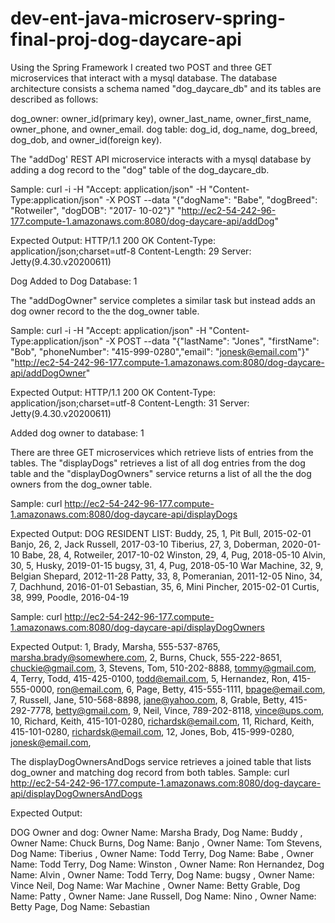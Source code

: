 # dev-ent-java-microserv-spring-final-proj-dog-daycare-api

Using the Spring Framework I created two POST and three GET microservices that interact with a mysql database.  The database architecture consists a schema named "dog_daycare_db" and its tables are described as follows:  

  dog_owner: owner_id(primary key), owner_last_name, owner_first_name, owner_phone, and owner_email. 
  dog table: dog_id, dog_name, dog_breed, dog_dob, and owner_id(foreign key). 



The "addDog' REST API microservice interacts with a mysql database by adding a dog record to the "dog" table of the dog_daycare_db.  

  Sample:
  curl -i -H "Accept: application/json" -H "Content-Type:application/json" -X POST --data "{\"dogName\": \"Babe\", \"dogBreed\": \"Rotweiler\", \"dogDOB\":       \"2017-
  10-02\"}" "http://ec2-54-242-96-177.compute-1.amazonaws.com:8080/dog-daycare-api/addDog"
  
  Expected Output:
  HTTP/1.1 200 OK
  Content-Type: application/json;charset=utf-8
  Content-Length: 29
  Server: Jetty(9.4.30.v20200611)

Dog Added to Dog Database: 1



The "addDogOwner" service completes a similar task but instead adds an dog owner record to the the dog_owner table.  

  Sample:
  curl -i -H "Accept: application/json" -H "Content-Type:application/json" -X POST --data "{\"lastName\": \"Jones\", \"firstName\": \"Bob\", \"phoneNumber\": \"415-999-0280\",\"email\": \"jonesk@email.com\"}" "http://ec2-54-242-96-177.compute-1.amazonaws.com:8080/dog-daycare-api/addDogOwner"

  Expected Output:
  HTTP/1.1 200 OK
  Content-Type: application/json;charset=utf-8
  Content-Length: 31
  Server: Jetty(9.4.30.v20200611)

  Added dog owner to database: 1




There are three GET microservices which retrieve lists of entries from the tables. The "displayDogs" retrieves a list of all dog entries from the dog table and the "displayDogOwners" service returns a list of all the the dog owners from the dog_owner table.  

  Sample:
  curl http://ec2-54-242-96-177.compute-1.amazonaws.com:8080/dog-daycare-api/displayDogs

  Expected Output:
  DOG RESIDENT LIST:
  Buddy, 25, 1, Pit Bull, 2015-02-01
  Banjo, 26, 2, Jack Russell, 2017-03-10
  Tiberius, 27, 3, Doberman, 2020-01-10
  Babe, 28, 4, Rotweiler, 2017-10-02
  Winston, 29, 4, Pug, 2018-05-10
  Alvin, 30, 5, Husky, 2019-01-15
  bugsy, 31, 4, Pug, 2018-05-10
  War Machine, 32, 9, Belgian Shepard, 2012-11-28
  Patty, 33, 8, Pomeranian, 2011-12-05
  Nino, 34, 7, Dachhund, 2016-01-01
  Sebastian, 35, 6, Mini Pincher, 2015-02-01
  Curtis, 38, 999, Poodle, 2016-04-19
  
  Sample:
  curl http://ec2-54-242-96-177.compute-1.amazonaws.com:8080/dog-daycare-api/displayDogOwners

  Expected Output:
  1, Brady, Marsha, 555-537-8765, marsha.brady@somewhere.com, 
  2, Burns, Chuck, 555-222-8651, chuckie@gmail.com, 
  3, Stevens, Tom, 510-202-8888, tommy@gmail.com, 
  4, Terry, Todd, 415-425-0100, todd@email.com, 
  5, Hernandez, Ron, 415-555-0000, ron@email.com, 
  6, Page, Betty, 415-555-1111, bpage@email.com, 
  7, Russell, Jane, 510-568-8898, jane@yahoo.com, 
  8, Grable, Betty, 415-292-7778, betty@gmail.com, 
  9, Neil, Vince, 789-202-8118, vince@ups.com, 
  10, Richard, Keith, 415-101-0280, richardsk@email.com, 
  11, Richard, Keith, 415-101-0280, richardsk@email.com, 
  12, Jones, Bob, 415-999-0280, jonesk@email.com, 



The displayDogOwnersAndDogs service retrieves a joined table that lists dog_owner and matching dog record from both tables.
  Sample:
  curl http://ec2-54-242-96-177.compute-1.amazonaws.com:8080/dog-daycare-api/displayDogOwnersAndDogs
  
  Expected Output:
  
  DOG Owner and dog:
  Owner Name: Marsha Brady, Dog Name: Buddy , 
  Owner Name: Chuck Burns, Dog Name: Banjo , 
  Owner Name: Tom Stevens, Dog Name: Tiberius , 
  Owner Name: Todd Terry, Dog Name: Babe , 
  Owner Name: Todd Terry, Dog Name: Winston , 
  Owner Name: Ron Hernandez, Dog Name: Alvin , 
  Owner Name: Todd Terry, Dog Name: bugsy , 
  Owner Name: Vince Neil, Dog Name: War Machine , 
  Owner Name: Betty Grable, Dog Name: Patty , 
  Owner Name: Jane Russell, Dog Name: Nino , 
  Owner Name: Betty Page, Dog Name: Sebastian 
  
